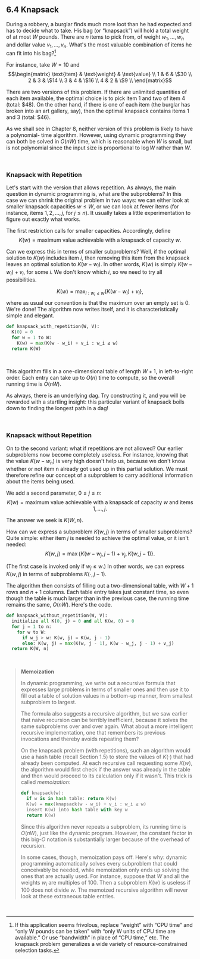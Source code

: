 ## 6.4 Knapsack

During a robbery, a burglar finds much more loot than he had expected and has to decide what to take. His bag (or “knapsack”) will hold a total weight of at most $W$ pounds. There are $n$ items to pick from, of weight $w_1, \ldots, w_n$ and dollar value $v_1, \ldots, v_n$. What's the most valuable combination of items he can fit into his bag?[^1]

For instance, take $W = 10$ and
$$\begin{matrix}
\text{item} & \text{weight} & \text{value} \\
1           & 6             & \$30 \\
2           & 3             & \$14 \\
3           & 4             & \$16 \\
4           & 2             & \$9  \\
\end{matrix}$$

There are two versions of this problem. If there are unlimited quantities of each item available, the optimal choice is to pick item $1$ and two of item $4$ (total: $\$48$). On the other hand, if there is one of each item (the burglar has broken into an art gallery, say), then the optimal knapsack contains items $1$ and $3$ (total: $\$46$).

As we shall see in Chapter 8, neither version of this problem is likely to have a polynomial- time algorithm. However, using dynamic programming they can both be solved in $O(n W)$ time, which is reasonable when $W$ is small, but is not polynomial since the input size is proportional to $\log{W}$ rather than $W$.

&nbsp;


### Knapsack with Repetition

Let's start with the version that allows repetition. As always, the main question in dynamic programming is, what are the subproblems? In this case we can shrink the original problem in two ways: we can either look at smaller knapsack capacities $w \leq W$, or we can look at fewer items (for instance, items $1, 2, \ldots, j$, for $j \leq n$). It usually takes a little experimentation to figure out exactly what works.

The first restriction calls for smaller capacities. Accordingly, define
$$K(w) = \text{maximum value achievable with a knapsack of capacity $w$}.$$

Can we express this in terms of smaller subproblems? Well, if the optimal solution to $K(w)$ includes item $i$, then removing this item from the knapsack leaves an optimal solution to $K(w - w_i)$. In other words, $K(w)$ is simply $K(w - w_i) + v_i$, for some $i$. We don't know which $i$, so we need to try all possibilities.

$$K(w) = \max_{i : w_i \leq w}\{K(w - w_i) + v_i\},$$
where as usual our convention is that the maximum over an empty set is $0$. We're done! The algorithm now writes itself, and it is characteristically simple and elegant.

```python
def knapsack_with_repetition(W, V):
  K(0) = 0
  for w = 1 to W:
    K(w) = max(K(w - w_i) + v_i : w_i ≤ w)
  return K(W)
```

&nbsp;

This algorithm fills in a one-dimensional table of length $W + 1$, in left-to-right order. Each entry can take up to $O(n)$ time to compute, so the overall running time is $O(n W)$.

As always, there is an underlying dag. Try constructing it, and you will be rewarded with a startling insight: this particular variant of knapsack boils down to finding the longest path in a dag!

&nbsp;


### Knapsack without Repetition

On to the second variant: what if repetitions are not allowed? Our earlier subproblems now become completely useless. For instance, knowing that the value $K(w - w_n)$ is very high doesn't help us, because we don't know whether or not item n already got used up in this partial solution. We must therefore refine our concept of a subproblem to carry additional information about the items being used.

We add a second parameter, $0 \leq j \leq n$:
$$K(w) = \text{maximum value achievable with a knapsack of capacity $w$ and items $1, \ldots, j$}.$$

The answer we seek is $K(W, n)$.

How can we express a subproblem $K(w, j)$ in terms of smaller subproblems? Quite simple: either item $j$ is needed to achieve the optimal value, or it isn't needed:
$$K(w, j) = \max\{K(w - w_j, j - 1) + v_j, K(w, j - 1)\}.$$

(The first case is invoked only if $w_j \leq w$.) In other words, we can express $K(w, j)$ in terms of subproblems $K(\cdot, j - 1)$.

The algorithm then consists of filling out a two-dimensional table, with $W + 1$ rows and $n + 1$ columns. Each table entry takes just constant time, so even though the table is much larger than in the previous case, the running time remains the same, $O(n W)$. Here's the code.

```python
def knapsack_without_repetition(W, V):
  initialize all K(0, j) = 0 and all K(w, 0) = 0
  for j = 1 to n:
    for w to W:
      if w_j > w: K(w, j) = K(w, j - 1)
      else: K(w, j) = max(K(w, j - 1), K(w - w_j, j - 1) + v_j)
  return K(W, n)
```

&nbsp;


> **Memoization**
>
> In dynamic programming, we write out a recursive formula that expresses large problems in terms of smaller ones and then use it to fill out a table of solution values in a bottom-up manner, from smallest subproblem to largest.
>
> The formula also suggests a recursive algorithm, but we saw earlier that naive recursion can be terribly inefficient, because it solves the same subproblems over and over again. What about a more intelligent recursive implementation, one that remembers its previous invocations and thereby avoids repeating them?
>
> On the knapsack problem (with repetitions), such an algorithm would use a hash table (recall Section 1.5) to store the values of $K(\cdot)$ that had already been computed. At each recursive call requesting some $K(w)$, the algorithm would first check if the answer was already in the table and then would proceed to its calculation only if it wasn't. This trick is called *memoization*:
>
> ```python
> def knapsack(w):
>   if w is in hash table: return K(w)
>   K(w) = max(knapsack(w - w_i) + v_i : w_i ≤ w)
>   insert K(w) into hash table with key w
>   return K(w)
> ```
>
> Since this algorithm never repeats a subproblem, its running time is $O(nW)$, just like the dynamic program. However, the constant factor in this big-$O$ notation is substantially larger because of the overhead of recursion.
>
> In some cases, though, memoization pays off. Here's why: dynamic programming automatically solves every subproblem that could conceivably be needed, while memoization only ends up solving the ones that are actually used. For instance, suppose that $W$ and all the weights $w_i$ are multiples of $100$. Then a subproblem $K(w)$ is useless if $100$ does not divide $w$. The memoized recursive algorithm will never look at these extraneous table entries.

&nbsp;

[^1]: If this application seems frivolous, replace “weight” with “CPU time” and “only W pounds can be taken” with “only W units of CPU time are available.” Or use “bandwidth” in place of “CPU time,” etc. The knapsack problem generalizes a wide variety of resource-constrained selection tasks.

